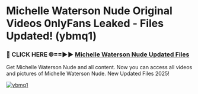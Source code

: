 # Michelle Waterson Nude Original Videos 0nlyFans Leaked - Files Updated! (ybmq1)

<h3>🔴 CLICK HERE 🌐==►► <a href="https://tinyurl.com/5h6xmrr3" rel="nofollow">Michelle Waterson Nude Updated Files</a></h3>

Get Michelle Waterson Nude and all content. Now you can access all videos and pictures of Michelle Waterson Nude. New Updated Files 2025!

[![ybmq1](https://i.imgur.com/KVD873Z.gif)](https://tinyurl.com/5h6xmrr3)
